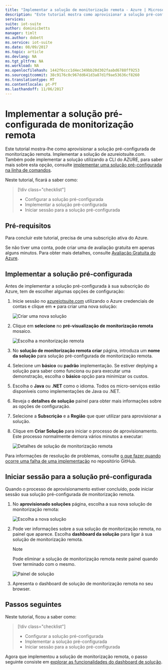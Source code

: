 ```yaml
---
title: "Implementar a solução de monitorização remota - Azure | Microsoft Docs"
description: "Este tutorial mostra como aprovisionar a solução pré-configurada de monitorização remota do azureiotsuite.com."
services: 
suite: iot-suite
author: dominicbetts
manager: timlt
ms.author: dobett
ms.service: iot-suite
ms.date: 08/09/2017
ms.topic: article
ms.devlang: NA
ms.tgt_pltfrm: NA
ms.workload: NA
ms.openlocfilehash: 1442f6ccc1d4ec349bb20d302faabd6788ff9253
ms.sourcegitcommit: 38c9176c0c967dd641d3a87d1f9ae53636cf8260
ms.translationtype: MT
ms.contentlocale: pt-PT
ms.lasthandoff: 11/06/2017
---
```

# <a name="deploy-the-remote-monitoring-preconfigured-solution"></a>Implementar a solução pré-configurada de monitorização remota

Este tutorial mostra-lhe como aprovisionar a solução pré-configurada de monitorização remota. Implementar a solução de azureiotsuite.com. Também pode implementar a solução utilizando a CLI do AZURE, para saber mais sobre esta opção, consulte [implementar uma solução pré-configurada na linha de comandos](https://github.com/Azure/azure-iot-pcs-remote-monitoring-dotnet/wiki/Developer-Reference-Guide#deploy-a-pcs-from-the-command-line).

Neste tutorial, ficará a saber como:

> [!div class="checklist"]
> * Configurar a solução pré-configurada
> * Implementar a solução pré-configurada
> * Iniciar sessão para a solução pré-configurada

## <a name="prerequisites"></a>Pré-requisitos

Para concluir este tutorial, precisa de uma subscrição ativa do Azure.

Se não tiver uma conta, pode criar uma de avaliação gratuita em apenas alguns minutos. Para obter mais detalhes, consulte [Avaliação Gratuita do Azure](http://azure.microsoft.com/pricing/free-trial/).

## <a name="deploy-the-preconfigured-solution"></a>Implementar a solução pré-configurada

Antes de implementar a solução pré-configurada à sua subscrição do Azure, tem de escolher algumas opções de configuração:

1. Inicie sessão no [azureiotsuite.com](https://www.azureiotsuite.com) utilizando o Azure credenciais de contas e clique em  **+**  para criar uma nova solução:

    ![Criar uma nova solução](media/iot-suite-remote-monitoring-deploy/createnewsolution.png)

1. Clique em **selecione** no **pré-visualização de monitorização remota** mosaico.

    ![Escolha a monitorização remota](media/iot-suite-remote-monitoring-deploy/remotemonitoring.png)

1. No **solução de monitorização remota criar** página, introduza um **nome da solução** para solução pré-configurada de monitorização remota.

1. Selecione um **básico** ou **padrão** implementação. Se estiver deplying a solução para saber como funciona ou para executar uma demonstração, escolha o **básico** opção para minimizar os custos.

1. Escolha o **Java** ou **.NET** como o idioma. Todos os micro-serviços estão disponíveis como implementações de Java ou .NET.

1. Reveja o **detalhes de solução** painel para obter mais informações sobre as opções de configuração.

1. Selecione a **Subscrição** e a **Região** que quer utilizar para aprovisionar a solução.

1. Clique em **Criar Solução** para iniciar o processo de aprovisionamento. Este processo normalmente demora vários minutos a executar:

    ![Detalhes de solução de monitorização remota](media/iot-suite-remote-monitoring-deploy/createform.png)

Para informações de resolução de problemas, consulte [o que fazer quando ocorre uma falha de uma implementação](https://github.com/Azure/azure-iot-pcs-remote-monitoring-dotnet/wiki/Developer-Troubleshooting-Guide#what-to-do-when-a-deployment-fails) no repositório GitHub.

## <a name="sign-in-to-the-preconfigured-solution"></a>Iniciar sessão para a solução pré-configurada

Quando o processo de aprovisionamento estiver concluído, pode iniciar sessão sua solução pré-configurada de monitorização remota.

1. No **aprovisionado soluções** página, escolha a sua nova solução de monitorização remota:

    ![Escolha a nova solução](media/iot-suite-remote-monitoring-deploy/choosenew.png)

1. Pode ver informações sobre a sua solução de monitorização remota, no painel que aparece. Escolha **dashboard da solução** para ligar à sua solução de monitorização remota.

    > [!NOTE]
    > Pode eliminar a solução de monitorização remota neste painel quando tiver terminado com o mesmo.

    ![Painel de solução](media/iot-suite-remote-monitoring-deploy/solutionpanel.png)

1. Apresenta o dashboard de solução de monitorização remota no seu browser.

## <a name="next-steps"></a>Passos seguintes

Neste tutorial, ficou a saber como:

> [!div class="checklist"]
> * Configurar a solução pré-configurada
> * Implementar a solução pré-configurada
> * Iniciar sessão para a solução pré-configurada

Agora que implementou a solução de monitorização remota, o passo seguinte consiste em [explorar as funcionalidades do dashboard de solução](./iot-suite-remote-monitoring-explore.md).

<!-- Next tutorials in the sequence -->